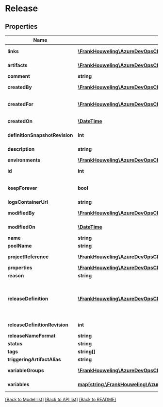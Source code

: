 # Release

## Properties
Name | Type | Description | Notes
------------ | ------------- | ------------- | -------------
**links** | [**\FrankHouweling\AzureDevOpsClient\Release\Model\ReferenceLinks**](ReferenceLinks.md) | Gets links to access the release. | [optional] 
**artifacts** | [**\FrankHouweling\AzureDevOpsClient\Release\Model\Artifact[]**](Artifact.md) | Gets or sets the list of artifacts. | [optional] 
**comment** | **string** | Gets or sets comment. | [optional] 
**createdBy** | [**\FrankHouweling\AzureDevOpsClient\Release\Model\IdentityRef**](IdentityRef.md) | Gets or sets the identity who created. | [optional] 
**createdFor** | [**\FrankHouweling\AzureDevOpsClient\Release\Model\IdentityRef**](IdentityRef.md) | Gets or sets the identity for whom release was created. | [optional] 
**createdOn** | [**\DateTime**](\DateTime.md) | Gets date on which it got created. | [optional] 
**definitionSnapshotRevision** | **int** | Gets revision number of definition snapshot. | [optional] 
**description** | **string** | Gets or sets description of release. | [optional] 
**environments** | [**\FrankHouweling\AzureDevOpsClient\Release\Model\ReleaseEnvironment[]**](ReleaseEnvironment.md) | Gets list of environments. | [optional] 
**id** | **int** | Gets the unique identifier of this field. | [optional] 
**keepForever** | **bool** | Whether to exclude the release from retention policies. | [optional] 
**logsContainerUrl** | **string** | Gets logs container url. | [optional] 
**modifiedBy** | [**\FrankHouweling\AzureDevOpsClient\Release\Model\IdentityRef**](IdentityRef.md) | Gets or sets the identity who modified. | [optional] 
**modifiedOn** | [**\DateTime**](\DateTime.md) | Gets date on which it got modified. | [optional] 
**name** | **string** | Gets name. | [optional] 
**poolName** | **string** | Gets pool name. | [optional] 
**projectReference** | [**\FrankHouweling\AzureDevOpsClient\Release\Model\ProjectReference**](ProjectReference.md) | Gets or sets project reference. | [optional] 
**properties** | [**\FrankHouweling\AzureDevOpsClient\Release\Model\PropertiesCollection**](PropertiesCollection.md) |  | [optional] 
**reason** | **string** | Gets reason of release. | [optional] 
**releaseDefinition** | [**\FrankHouweling\AzureDevOpsClient\Release\Model\ReleaseDefinitionShallowReference**](ReleaseDefinitionShallowReference.md) | Gets releaseDefinitionReference which specifies the reference of the release definition to which this release is associated. | [optional] 
**releaseDefinitionRevision** | **int** | Gets or sets the release definition revision. | [optional] 
**releaseNameFormat** | **string** | Gets release name format. | [optional] 
**status** | **string** | Gets status. | [optional] 
**tags** | **string[]** | Gets or sets list of tags. | [optional] 
**triggeringArtifactAlias** | **string** |  | [optional] 
**variableGroups** | [**\FrankHouweling\AzureDevOpsClient\Release\Model\VariableGroup[]**](VariableGroup.md) | Gets the list of variable groups. | [optional] 
**variables** | [**map[string,\FrankHouweling\AzureDevOpsClient\Release\Model\ConfigurationVariableValue]**](ConfigurationVariableValue.md) | Gets or sets the dictionary of variables. | [optional] 

[[Back to Model list]](../README.md#documentation-for-models) [[Back to API list]](../README.md#documentation-for-api-endpoints) [[Back to README]](../README.md)


